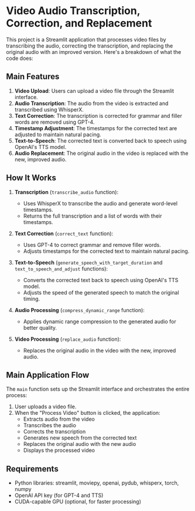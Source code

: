 # Video Audio Transcription, Correction, and Replacement

This project is a Streamlit application that processes video files by transcribing the audio, correcting the transcription, and replacing the original audio with an improved version. Here's a breakdown of what the code does:

## Main Features

1. **Video Upload**: Users can upload a video file through the Streamlit interface.
2. **Audio Transcription**: The audio from the video is extracted and transcribed using WhisperX.
3. **Text Correction**: The transcription is corrected for grammar and filler words are removed using GPT-4.
4. **Timestamp Adjustment**: The timestamps for the corrected text are adjusted to maintain natural pacing.
5. **Text-to-Speech**: The corrected text is converted back to speech using OpenAI's TTS model.
6. **Audio Replacement**: The original audio in the video is replaced with the new, improved audio.

## How It Works

1. **Transcription** (`transcribe_audio` function):
   - Uses WhisperX to transcribe the audio and generate word-level timestamps.
   - Returns the full transcription and a list of words with their timestamps.

2. **Text Correction** (`correct_text` function):
   - Uses GPT-4 to correct grammar and remove filler words.
   - Adjusts timestamps for the corrected text to maintain natural pacing.

3. **Text-to-Speech** (`generate_speech_with_target_duration` and `text_to_speech_and_adjust` functions):
   - Converts the corrected text back to speech using OpenAI's TTS model.
   - Adjusts the speed of the generated speech to match the original timing.

4. **Audio Processing** (`compress_dynamic_range` function):
   - Applies dynamic range compression to the generated audio for better quality.

5. **Video Processing** (`replace_audio` function):
   - Replaces the original audio in the video with the new, improved audio.

## Main Application Flow

The `main` function sets up the Streamlit interface and orchestrates the entire process:

1. User uploads a video file.
2. When the "Process Video" button is clicked, the application:
   - Extracts audio from the video
   - Transcribes the audio
   - Corrects the transcription
   - Generates new speech from the corrected text
   - Replaces the original audio with the new audio
   - Displays the processed video

## Requirements

- Python libraries: streamlit, moviepy, openai, pydub, whisperx, torch, numpy
- OpenAI API key (for GPT-4 and TTS)
- CUDA-capable GPU (optional, for faster processing)
  
